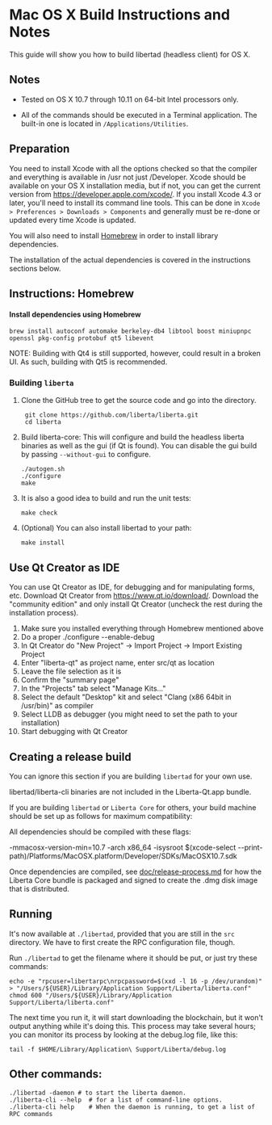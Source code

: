 Mac OS X Build Instructions and Notes
====================================
This guide will show you how to build libertad (headless client) for OS X.

Notes
-----

* Tested on OS X 10.7 through 10.11 on 64-bit Intel processors only.

* All of the commands should be executed in a Terminal application. The
built-in one is located in `/Applications/Utilities`.

Preparation
-----------

You need to install Xcode with all the options checked so that the compiler
and everything is available in /usr not just /Developer. Xcode should be
available on your OS X installation media, but if not, you can get the
current version from https://developer.apple.com/xcode/. If you install
Xcode 4.3 or later, you'll need to install its command line tools. This can
be done in `Xcode > Preferences > Downloads > Components` and generally must
be re-done or updated every time Xcode is updated.

You will also need to install [Homebrew](http://brew.sh) in order to install library
dependencies.

The installation of the actual dependencies is covered in the instructions
sections below.

Instructions: Homebrew
----------------------

#### Install dependencies using Homebrew

    brew install autoconf automake berkeley-db4 libtool boost miniupnpc openssl pkg-config protobuf qt5 libevent

NOTE: Building with Qt4 is still supported, however, could result in a broken UI. As such, building with Qt5 is recommended.

### Building `liberta`

1. Clone the GitHub tree to get the source code and go into the directory.

        git clone https://github.com/liberta/liberta.git
        cd liberta

2.  Build liberta-core:
    This will configure and build the headless liberta binaries as well as the gui (if Qt is found).
    You can disable the gui build by passing `--without-gui` to configure.

        ./autogen.sh
        ./configure
        make

3.  It is also a good idea to build and run the unit tests:

        make check

4.  (Optional) You can also install libertad to your path:

        make install

Use Qt Creator as IDE
------------------------
You can use Qt Creator as IDE, for debugging and for manipulating forms, etc.
Download Qt Creator from https://www.qt.io/download/. Download the "community edition" and only install Qt Creator (uncheck the rest during the installation process).

1. Make sure you installed everything through Homebrew mentioned above
2. Do a proper ./configure --enable-debug
3. In Qt Creator do "New Project" -> Import Project -> Import Existing Project
4. Enter "liberta-qt" as project name, enter src/qt as location
5. Leave the file selection as it is
6. Confirm the "summary page"
7. In the "Projects" tab select "Manage Kits..."
8. Select the default "Desktop" kit and select "Clang (x86 64bit in /usr/bin)" as compiler
9. Select LLDB as debugger (you might need to set the path to your installation)
10. Start debugging with Qt Creator

Creating a release build
------------------------
You can ignore this section if you are building `libertad` for your own use.

libertad/liberta-cli binaries are not included in the Liberta-Qt.app bundle.

If you are building `libertad` or `Liberta Core` for others, your build machine should be set up
as follows for maximum compatibility:

All dependencies should be compiled with these flags:

 -mmacosx-version-min=10.7
 -arch x86_64
 -isysroot $(xcode-select --print-path)/Platforms/MacOSX.platform/Developer/SDKs/MacOSX10.7.sdk

Once dependencies are compiled, see [doc/release-process.md](release-process.md) for how the Liberta Core
bundle is packaged and signed to create the .dmg disk image that is distributed.

Running
-------

It's now available at `./libertad`, provided that you are still in the `src`
directory. We have to first create the RPC configuration file, though.

Run `./libertad` to get the filename where it should be put, or just try these
commands:

    echo -e "rpcuser=libertarpc\nrpcpassword=$(xxd -l 16 -p /dev/urandom)" > "/Users/${USER}/Library/Application Support/Liberta/liberta.conf"
    chmod 600 "/Users/${USER}/Library/Application Support/Liberta/liberta.conf"

The next time you run it, it will start downloading the blockchain, but it won't
output anything while it's doing this. This process may take several hours;
you can monitor its process by looking at the debug.log file, like this:

    tail -f $HOME/Library/Application\ Support/Liberta/debug.log

Other commands:
-------

    ./libertad -daemon # to start the liberta daemon.
    ./liberta-cli --help  # for a list of command-line options.
    ./liberta-cli help    # When the daemon is running, to get a list of RPC commands
